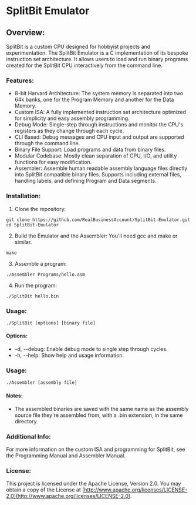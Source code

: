 # SplitBit Emulator

## Overview:
SplitBit is a custom CPU designed for hobbyist projects and experimentation. The SplitBit Emulator is a C implementation of its bespoke instruction set architecture. It allows users to load and run binary programs created for the SplitBit CPU interactively from the command line.

### Features:
- 8-bit Harvard Architecture: The system memory is separated into two 64k banks, one for the Program Memory and another for the Data Memory.
- Custom ISA: A fully implemented instruction set architecture optimized for simplicity and easy assembly programming.
- Debug Mode: Single-step through instructions and monitor the CPU's registers as they change through each cycle.
- CLI Based: Debug messages and CPU input and output are supported through the command line.
- Binary File Support: Load programs and data from binary files.
- Modular Codebase: Mostly clean separation of CPU, I/O, and utility functions for easy modification.
- Assembler: Assemble human readable assembly language files directly into SplitBit compatible binary files. Supports including external files, handling labels, and defining Program and Data segments.

### Installation:
1) Clone the repository:
```
git clone https://github.com/RealBusinessAccount/SplitBit-Emulator.git
cd SplitBit-Emulator
```
2) Build the Emulator and the Assembler: You'll need gcc and make or similar.
```
make
```
3) Assemble a program:
```
./Assembler Programs/hello.asm
```

4) Run the program:
```
./SplitBit hello.bin
```

### Usage:
```
./SplitBit [options] [binary file]
```
#### Options:
- -d, --debug: Enable debug mode to single step through cycles.
- -h, --help: Show help and usage information.

### Usage:
```
./Assembler [assembly file]
```
#### Notes:
- The assembled binaries are saved with the same name as the assembly source file they're assembled from, with a .bin extension, in the same directory.

### Additional Info:
For more information on the custom ISA and programming for SplitBit, see the Programming Manual and Assembler Manual.

### License:
This project is licensed under the Apache License, Version 2.0. You may obtain a copy of the License at [http://www.apache.org/licenses/LICENSE-2.0](http://www.apache.org/licenses/LICENSE-2.0).
